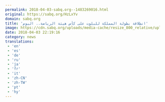 ```yaml
---
permalink: 2018-04-03-sabq.org--1483269016.html
original: https://sabq.org/HzLxYv
domain: sabq.org
title: 'انطلاقة بطولة المملكة للبلوت على كأس هيئة الرياضة.. اليوم'
image: https://cdn.sabq.org/uploads/media-cache/resize_800_relative/uploads/material-file/5ac3fbbdc3794be10ba7b76b/5ac3fa05753a1.jpg
date: 2018-04-03 22:19:16
category: news
translations: 
 - 'en'
 - 'es'
 - 'de'
 - 'ru'
 - 'ja'
 - 'fr'
 - 'it'
 - 'zh-CN'
 - 'zh-TW'
 - 'pt'
 - 'hy'
---
```


